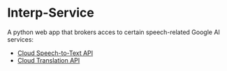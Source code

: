 # Interp-Service
A python web app that brokers acces to certain speech-related Google AI services:
- [Cloud Speech-to-Text API](https://cloud.google.com/speech-to-text/?hl=en)
- [Cloud Translation API](https://cloud.google.com/translate?hl=en)
